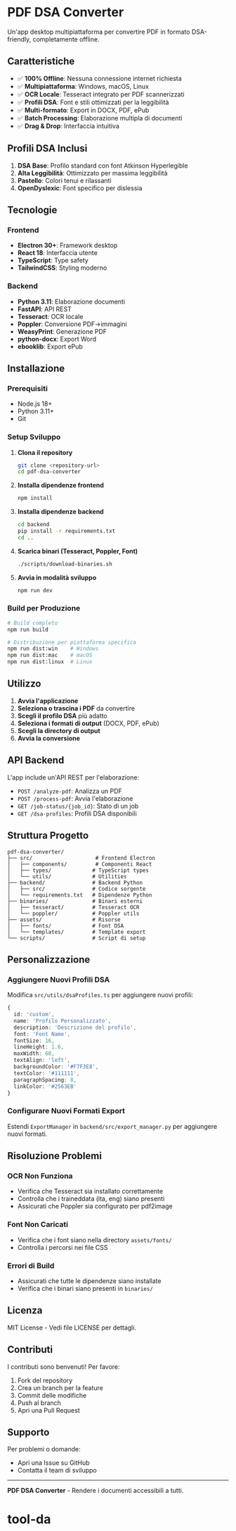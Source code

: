 # PDF DSA Converter

Un'app desktop multipiattaforma per convertire PDF in formato DSA-friendly, completamente offline.

## Caratteristiche

- ✅ **100% Offline**: Nessuna connessione internet richiesta
- ✅ **Multipiattaforma**: Windows, macOS, Linux
- ✅ **OCR Locale**: Tesseract integrato per PDF scannerizzati
- ✅ **Profili DSA**: Font e stili ottimizzati per la leggibilità
- ✅ **Multi-formato**: Export in DOCX, PDF, ePub
- ✅ **Batch Processing**: Elaborazione multipla di documenti
- ✅ **Drag & Drop**: Interfaccia intuitiva

## Profili DSA Inclusi

1. **DSA Base**: Profilo standard con font Atkinson Hyperlegible
2. **Alta Leggibilità**: Ottimizzato per massima leggibilità
3. **Pastello**: Colori tenui e rilassanti
4. **OpenDyslexic**: Font specifico per dislessia

## Tecnologie

### Frontend
- **Electron 30+**: Framework desktop
- **React 18**: Interfaccia utente
- **TypeScript**: Type safety
- **TailwindCSS**: Styling moderno

### Backend
- **Python 3.11**: Elaborazione documenti
- **FastAPI**: API REST
- **Tesseract**: OCR locale
- **Poppler**: Conversione PDF→immagini
- **WeasyPrint**: Generazione PDF
- **python-docx**: Export Word
- **ebooklib**: Export ePub

## Installazione

### Prerequisiti

- Node.js 18+
- Python 3.11+
- Git

### Setup Sviluppo

1. **Clona il repository**
   ```bash
   git clone <repository-url>
   cd pdf-dsa-converter
   ```

2. **Installa dipendenze frontend**
   ```bash
   npm install
   ```

3. **Installa dipendenze backend**
   ```bash
   cd backend
   pip install -r requirements.txt
   cd ..
   ```

4. **Scarica binari (Tesseract, Poppler, Font)**
   ```bash
   ./scripts/download-binaries.sh
   ```

5. **Avvia in modalità sviluppo**
   ```bash
   npm run dev
   ```

### Build per Produzione

```bash
# Build completo
npm run build

# Distribuzione per piattaforma specifica
npm run dist:win    # Windows
npm run dist:mac    # macOS  
npm run dist:linux  # Linux
```

## Utilizzo

1. **Avvia l'applicazione**
2. **Seleziona o trascina i PDF** da convertire
3. **Scegli il profilo DSA** più adatto
4. **Seleziona i formati di output** (DOCX, PDF, ePub)
5. **Scegli la directory di output**
6. **Avvia la conversione**

## API Backend

L'app include un'API REST per l'elaborazione:

- `POST /analyze-pdf`: Analizza un PDF
- `POST /process-pdf`: Avvia l'elaborazione
- `GET /job-status/{job_id}`: Stato di un job
- `GET /dsa-profiles`: Profili DSA disponibili

## Struttura Progetto

```
pdf-dsa-converter/
├── src/                    # Frontend Electron
│   ├── components/         # Componenti React
│   ├── types/             # TypeScript types
│   └── utils/             # Utilities
├── backend/               # Backend Python
│   ├── src/               # Codice sorgente
│   └── requirements.txt   # Dipendenze Python
├── binaries/              # Binari esterni
│   ├── tesseract/         # Tesseract OCR
│   └── poppler/           # Poppler utils
├── assets/                # Risorse
│   ├── fonts/             # Font DSA
│   └── templates/         # Template export
└── scripts/               # Script di setup
```

## Personalizzazione

### Aggiungere Nuovi Profili DSA

Modifica `src/utils/dsaProfiles.ts` per aggiungere nuovi profili:

```typescript
{
  id: 'custom',
  name: 'Profilo Personalizzato',
  description: 'Descrizione del profilo',
  font: 'Font Name',
  fontSize: 16,
  lineHeight: 1.6,
  maxWidth: 68,
  textAlign: 'left',
  backgroundColor: '#F7F3E8',
  textColor: '#111111',
  paragraphSpacing: 8,
  linkColor: '#2563EB'
}
```

### Configurare Nuovi Formati Export

Estendi `ExportManager` in `backend/src/export_manager.py` per aggiungere nuovi formati.

## Risoluzione Problemi

### OCR Non Funziona
- Verifica che Tesseract sia installato correttamente
- Controlla che i traineddata (ita, eng) siano presenti
- Assicurati che Poppler sia configurato per pdf2image

### Font Non Caricati
- Verifica che i font siano nella directory `assets/fonts/`
- Controlla i percorsi nei file CSS

### Errori di Build
- Assicurati che tutte le dipendenze siano installate
- Verifica che i binari siano presenti in `binaries/`

## Licenza

MIT License - Vedi file LICENSE per dettagli.

## Contributi

I contributi sono benvenuti! Per favore:

1. Fork del repository
2. Crea un branch per la feature
3. Commit delle modifiche
4. Push al branch
5. Apri una Pull Request

## Supporto

Per problemi o domande:
- Apri una Issue su GitHub
- Contatta il team di sviluppo

---

**PDF DSA Converter** - Rendere i documenti accessibili a tutti.
# tool-da
